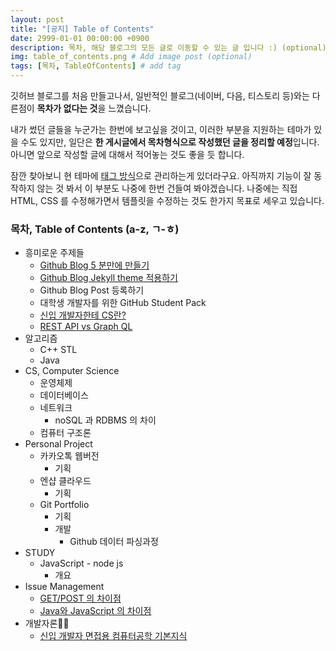 ```yaml
---
layout: post
title: "[공지] Table of Contents"
date: 2999-01-01 00:00:00 +0900
description: 목차, 해당 블로그의 모든 글로 이동할 수 있는 글 입니다 :) (optional)
img: table_of_contents.png # Add image post (optional)
tags: [목차, TableOfContents] # add tag
---
```


깃허브 블로그를 처음 만들고나서, 일반적인 블로그(네이버, 다음, 티스토리 등)와는 다른점이 **목차가 없다는 것**을 느꼈습니다.

내가 썼던 글들을 누군가는 한번에 보고싶을 것이고, 이러한 부분을 지원하는 테마가 있을 수도 있지만, 일단은 **한 게시글에서 목차형식으로 작성했던 글을 정리할 예정**입니다. 아니면 앞으로 작성할 글에 대해서 적어놓는 것도 좋을 듯 합니다.

잠깐 찾아보니 현 테마에 [태그 방식](https://antaehyeon.github.io/tags/#TableOfContents)으로 관리하는게 있더라구요. 아직까지 기능이 잘 동작하지 않는 것 봐서 이 부분도 나중에 한번 건들여 봐야겠습니다. 나중에는 직접 HTML, CSS 를 수정해가면서 템플릿을 수정하는 것도 한가지 목표로 세우고 있습니다.

### 목차, Table of Contents (a-z, ㄱ-ㅎ)

- 흥미로운 주제들
  - [Github Blog 5 분만에 만들기](https://antaehyeon.github.io/Github-Blog-5%EB%B6%84%EB%A7%8C%EC%97%90-%EB%A7%8C%EB%93%A4%EA%B8%B0/)
  - [Github Blog Jekyll theme 적용하기](https://antaehyeon.github.io/Github-Blog-Jekyll-%ED%85%8C%EB%A7%88-%EC%A0%81%EC%9A%A9%ED%95%B4%EB%B3%B4%EA%B8%B0/)
  - Github Blog Post 등록하기
  - 대학생 개발자를 위한 GitHub Student Pack
  - [신입 개발자한테 CS란?](https://antaehyeon.github.io/%EC%8B%A0%EC%9E%85%EA%B0%9C%EB%B0%9C%EC%9E%90%EB%8A%94-%EC%99%9C-CS%EB%A5%BC-%ED%95%B4%EC%95%BC%ED%95%98%EB%8A%94%EA%B0%80/)
  - [REST API vs Graph QL](https://antaehyeon.github.io/REST-%EC%99%80-GraphQL-%EB%B9%84%EA%B5%90/)
- 알고리즘
  - C++ STL
  - Java
- CS, Computer Science
  - 운영체제
  - 데이터베이스
  - 네트워크
    - noSQL 과 RDBMS 의 차이
  - 컴퓨터 구조론
- Personal Project
  - 카카오톡 웹버전
    - 기획
  - 엔샵 클라우드
    - 기획
  - Git Portfolio
    - 기획
    - 개발
      - Github 데이터 파싱과정
- STUDY
  - JavaScript - node js
    - 개요
- Issue Management
  - [GET/POST 의 차이점](https://antaehyeon.github.io/GET-POST-%EC%B0%A8%EC%9D%B4%EC%A0%90/)
  - [Java와 JavaScript 의 차이점](https://antaehyeon.github.io/Java%EC%99%80-JavaScript-%EC%B0%A8%EC%9D%B4%EC%A0%90/)
- 개발자론
  - [신입 개발자 면접용 컴퓨터공학 기본지식](http://softwarepatrasche.blogspot.kr/2016/04/blog-post.html)